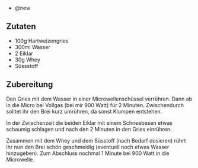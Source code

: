 - @new

## Zutaten
- 100g Hartweizengries
- 300ml Wasser
- 2 Eiklar
- 30g Whey
- Süssstoff

## Zubereitung
Den Gries mit dem Wasser in einer Microwellenschüssel verrühren. Dann ab in die Micro bei Vollgas (bei mir 900 Watt) für 2 Minuten. Zwischendurch solltet ihr den Brei kurz umrühren, da sonst Klumpen entstehen.

In der Zwischenzeit die beiden Eiklar mit einem Schneebesen etwas schaumig schlagen und nach den 2 Minuten in den Gries einrühren.

Zusammen mit dem Whey und dem Süsstoff (nach Bedarf dosieren) rührt ihr nun den Brei schön geschmeidig (eventuell noch etwas Wasser hinzugeben). Zum Abschluss nochmal 1 Minute bei 900 Watt in die Microwelle.

